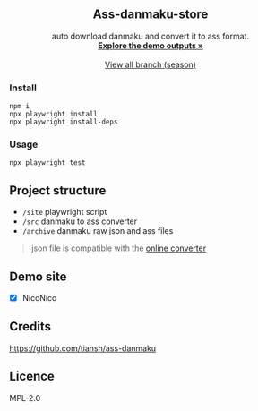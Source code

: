 
<div id="top"></div>
<!--
Template from https://github.com/othneildrew/Best-README-Template
-->

<!-- PROJECT LOGO -->
<br />
<div align="center">

<h2 align="center">Ass-danmaku-store</h2>

  <p align="center">
    auto download danmaku and convert it to ass format.
    <br />
    <a href="https://OtaDou.github.io/ass-danmaku-store/"><strong>Explore the demo outputs »</strong></a>
    <br />
    <br />
    <a href="https://github.com/OtaDou/ass-danmaku-store/branches">View all branch (season)</a>
  </p>
</div>


### Install
```
npm i
npx playwright install
npx playwright install-deps
```
### Usage
```
npx playwright test
```

## Project structure
- `/site` playwright script
- `/src` danmaku to ass converter 
- `/archive` danmaku raw json and ass files 
> json file is compatible with the [online converter](https://tiansh.github.io/ass-danmaku-online/) 

## Demo site
- [X] NicoNico

## Credits
<https://github.com/tiansh/ass-danmaku>

## Licence
MPL-2.0

